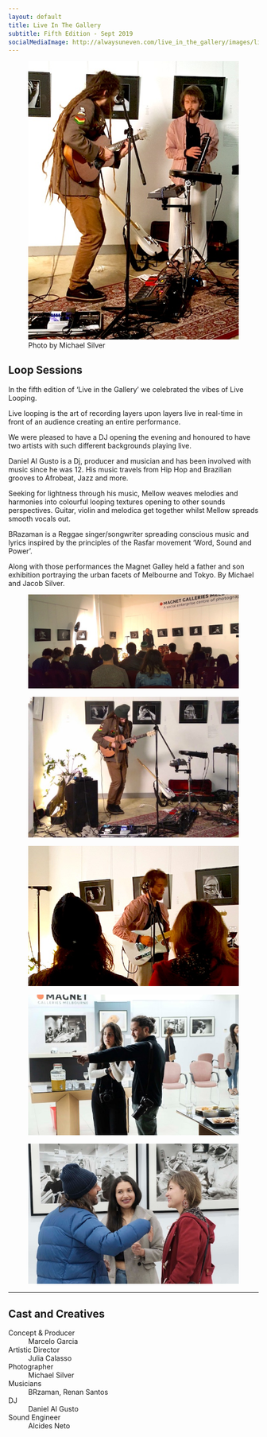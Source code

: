 ```yaml
---
layout: default
title: Live In The Gallery
subtitle: Fifth Edition - Sept 2019
socialMediaImage: http://alwaysuneven.com/live_in_the_gallery/images/live_in_the_gallery_2_edition.jpg
---
```


<figure class="figure float-right ml-3 mb-3">
  <img class="img-fluid" src="images/brazaman_mellow.jpg" />
  <figcaption class="figure-caption mt-1">Photo by Michael Silver</figcaption>
</figure>


## Loop Sessions

In the fifth edition of ‘Live in the Gallery’ we celebrated the vibes of Live Looping. 

Live looping is the art of recording layers upon layers live in real-time in front of an audience creating an entire performance. 

We were pleased to have a DJ opening the evening and honoured to have two artists with such different backgrounds playing live. 

Daniel Al Gusto is a Dj, producer and musician and has been involved with music since he was 12. His music travels from Hip Hop and Brazilian grooves to Afrobeat, Jazz and more.

Seeking for lightness through his music, Mellow weaves melodies and harmonies into colourful looping textures opening to other sounds perspectives. Guitar, violin and melodica get together whilst Mellow spreads smooth vocals out. 

BRazaman is a Reggae singer/songwriter spreading conscious music and lyrics inspired by the principles of the Rasfar movement ‘Word, Sound and Power’. 

Along with those performances the Magnet Galley held a father and son exhibition portraying the urban facets of Melbourne and Tokyo. By Michael and Jacob Silver.  

<div class="row">
  
  <figure class=" col-lg-12 col-md-12">
      <img class="img-fluid" src="images/loop_sessions_kick_off.jpg">
  </figure>
    <figure class=" col-lg-6 col-md-6">
      <img class="img-fluid" src="images/brazaman.jpg">
  </figure>
  <figure class=" col-lg-6 col-md-6">
      <img class="img-fluid" src="images/mellow.jpg">
  </figure>

  <figure class=" col-lg-6 col-md-6">
      <img class="img-fluid" src="images/loop_sessions_1.jpg">
  </figure>
  <figure class=" col-lg-6 col-md-6">
      <img class="img-fluid" src="images/loop_sessions_2.jpg">
  </figure>
</div>


<hr>    
 <h2 class="content-subhead">Cast and Creatives</h2>     

<dl class="row">
  <dt class="col-6">Concept &amp; Producer</dt>
  <dd class="col-6">Marcelo Garcia</dd>


  <dt class="col-6">Artistic Director</dt>
  <dd class="col-6">Julia Calasso</dd>
  
  <dt class="col-6">Photographer</dt>
  <dd class="col-6">Michael Silver</dd>

  <dt class="col-6">Musicians</dt>
  <dd class="col-6">BRzaman, Renan Santos</dd>
  
  <dt class="col-6">DJ</dt>
  <dd class="col-6">Daniel Al Gusto</dd>
  
  <dt class="col-6">Sound Engineer</dt>
  <dd class="col-6">Alcides Neto</dd>

</dl>
